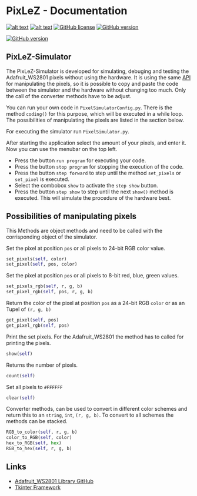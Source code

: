 # PixLeZ - Documentation

[![alt text](https://img.shields.io/github/followers/Excyto?label=Github&style=social)](https://github.com/Excyto)
[![alt text](https://img.shields.io/github/v/release/Excyto/PixLeZ?color=g)](https://github.com/Excyto/PixLeZ)
[![GitHub license](https://img.shields.io/badge/license-MIT-brightgreen)](https://github.com/Excyto/PixLeZ/blob/master/LICENSE)
[![GitHub version](https://img.shields.io/badge/Open-Source-brightgreen)](https://github.com/Excyto/PixLeZ)

[![GitHub version](https://img.shields.io/badge/Code-Python-brightgreen)](https://github.com/Excyto/PixLeZ)

## PixLeZ-Simulator

The PixLeZ-Simulator is developed for simulating, debuging and testing the Adafruit_WS2801 pixels without using the hardware. It is using the same [API](https://github.com/adafruit/Adafruit_Python_WS2801/blob/master/Adafruit_WS2801/WS2801.py) for manipulating the pixels, so it is possible to copy and paste the code between the simulator and the hardware without changing too much. Only the call of the converter methods have to be adjust.

You can run your own code in `PixelSimulatorConfig.py`. There is the method `coding()` for this purpose, which will be executed in a while loop. The possibilities of manipulating the pixels are listed in the section below.

For executing the simulator run `PixelSimulator.py`.

After starting the application select the amount of your pixels, and enter it. Now you can use the menubar on the top left.

- Press the button `run program` for executing your code.
- Press the button `stop program` for stopping the execution of the code.
- Press the button `step forward` to step until the method `set_pixels` or `set_pixel` is executed.
- Select the combobox `show` to activate the `step show` button.
- Press the button `step show` to step until the next `show()` method is executed. This will simulate the procedure of the hardware best.

## Possibilities of manipulating pixels

This Methods are object methods and need to be called with the corrisponding object of the simulator.

Set the pixel at position `pos` or all pixels to 24-bit RGB color value.

```python
set_pixels(self, color)
set_pixel(self, pos, color)
```

Set the pixel at position `pos` or all pixels to 8-bit red, blue, green values.

```python
set_pixels_rgb(self, r, g, b)
set_pixel_rgb(self, pos, r, g, b)
```

Return the color of the pixel at position `pos` as a 24-bit RGB `color` or as an Tupel of `(r, g, b)`

```python
get_pixel(self, pos)
get_pixel_rgb(self, pos)
```

Print the set pixels. For the Adafruit_WS2801 the method has to called for printing the pixels.

```python
show(self)
```

Returns the number of pixels.

```python
count(self)
```

Set all pixels to `#FFFFFF`

```python
clear(self)
```

Converter methods, can be used to convert in different color schemes and return this to an `string`, `int`, `(r, g, b)`. To convert to all schemes the methods can be stacked.

```python
RGB_to_color(self, r, g, b)
color_to_RGB(self, color)
hex_to_RGB(self, hex)
RGB_to_hex(self, r, g, b)
```

## Links

- [Adafruit_WS2801 Library GitHub](https://github.com/adafruit/Adafruit_Python_WS2801/blob/master/Adafruit_WS2801/WS2801.py)
- [Tkinter Framework](https://realpython.com/python-gui-tkinter/)
